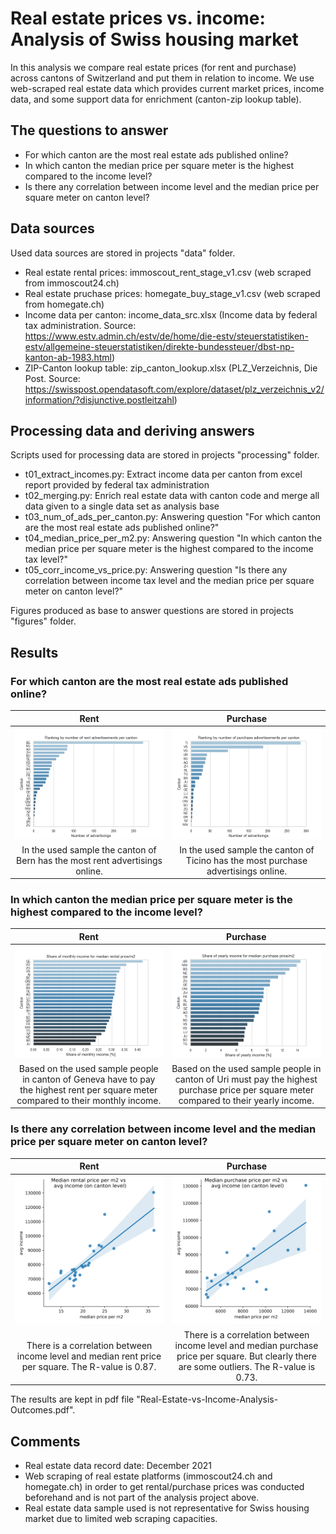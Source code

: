 # Real estate prices vs. income: Analysis of Swiss housing market

In this analysis we compare real estate prices (for rent and purchase) across cantons of Switzerland and put them in relation to income. We use web-scraped real estate data which provides current market prices, income data, and some support data for enrichment (canton-zip lookup table). 

## The questions to answer
* For which canton are the most real estate ads published online?
* In which canton the median price per square meter is the highest compared to the income level?
* Is there any correlation between income level and the median price per square meter on canton level?

## Data sources
Used data sources are stored in projects "data" folder.
* Real estate rental prices: immoscout_rent_stage_v1.csv (web scraped from immoscout24.ch)
* Real estate pruchase prices: homegate_buy_stage_v1.csv (web scraped from homegate.ch)
* Income data per canton: income_data_src.xlsx (Income data by federal tax administration. Source: https://www.estv.admin.ch/estv/de/home/die-estv/steuerstatistiken-estv/allgemeine-steuerstatistiken/direkte-bundessteuer/dbst-np-kanton-ab-1983.html)
* ZIP-Canton lookup table: zip_canton_lookup.xlsx (PLZ_Verzeichnis, Die Post. Source: https://swisspost.opendatasoft.com/explore/dataset/plz_verzeichnis_v2/information/?disjunctive.postleitzahl)

## Processing data and deriving answers
Scripts used for processing data are stored in projects "processing" folder.
* t01_extract_incomes.py: Extract income data per canton from excel report provided by federal tax administration
* t02_merging.py: Enrich real estate data with canton code and merge all data given to a single data set as analysis base
* t03_num_of_ads_per_canton.py: Answering question "For which canton are the most real estate ads published online?"
* t04_median_price_per_m2.py: Answering question "In which canton the median price per square meter is the highest compared to the income tax level?"
* t05_corr_income_vs_price.py: Answering question "Is there any correlation between income tax level and the median price per square meter on canton level?"

Figures produced as base to answer questions are stored in projects "figures" folder.

## Results
### For which canton are the most real estate ads published online?
Rent             |  Purchase
:-------------------------:|:-------------------------:
![](/figures/Ranking_rent_advertisements.png)  |  ![](/figures/Ranking_purchase_advertisements.png)
In the used sample the canton of Bern has the most rent advertisings online. | In the used sample the canton of Ticino has the most purchase advertisings online.

### In which canton the median price per square meter is the highest compared to the income level?
Rent             |  Purchase
:-------------------------:|:-------------------------:
![](/figures/Share_of_monthly_income_for_median_rental_price_m2.png)  |  ![](/figures/Share_of_yearly_income_for_median_purchase_price_m2.png)
Based on the used sample people in canton of Geneva have to pay the highest rent per square meter compared to their monthly income. | Based on the used sample people in canton of Uri must pay the highest purchase price per square meter compared to their yearly income.

### Is there any correlation between income level and the median price per square meter on canton level?
Rent             |  Purchase
:-------------------------:|:-------------------------:
![](/figures/corr_plot_rent_data_median_price_per_m2_vs_income.png)  |  ![](/figures/corr_plot_purchase_data_median_price_per_m2_vs_income.png)
There is a correlation between income level and median rent price per square. The R-value is 0.87. | There is a correlation between income level and median purchase price per square. But clearly there are some outliers. The R-value is 0.73.

The results are kept in pdf file "Real-Estate-vs-Income-Analysis-Outcomes.pdf".

## Comments
* Real estate data record date: December 2021
* Web scraping of real estate platforms (immoscout24.ch and homegate.ch) in order to get rental/purchase prices was conducted beforehand and is not part of the analysis project above.
* Real estate data sample used is not representative for Swiss housing market due to limited web scraping capacities.

